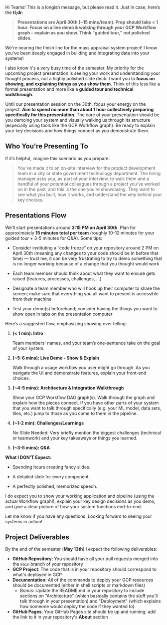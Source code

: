 Hi Teams! This is a longish message, but please read it. Just in case, here’s the **tl;dr**:

> **Presentations are April 30th (~15 mins/team). Prep should take < 1 hour. Focus on a live demo & walking through your GCP Workflow graph – explain as you show. Think "guided tour," not polished slides.**

We're nearing the finish line for the mass appraisal system project! I know you've been deeply engaged in building and integrating data into your systems!

I also know it's a very busy time of the semester. My priority for the upcoming project presentation is seeing your work and understanding your thought process, not a highly polished slide deck. I want you to **focus on showing, and explaining things as you show them**. Think of this less like a formal presentation and more like a **guided tour and technical walkthrough**.

Until our presentation session on the 30th, focus your energy on the project. **Aim to spend no more than about 1 hour collectively preparing specifically for this presentation**. The core of your presentation should be you demoing your system and visually walking us through its structure (especially using tools like the GCP Workflow graph). Be ready to explain your key decisions and how things connect as you demonstrate them.

## Who You're Presenting To

If it’s helpful, imagine this scenario as you prepare:

> You’ve made it to an on-site interview for the product development team in a city or state government technology department. The hiring manager asks you, as part of your interview, to walk them and a handful of your potential colleagues through a project you’ve worked on in the past, and this is the one you’re showcasing. They want to see what you built, how it works, and understand the why behind your key choices.

## Presentations Flow

We’ll start presentations around **3:15 PM on April 30th**. Plan for approximately **15 minutes total per team** (roughly 10-12 minutes for your guided tour + 3-5 minutes for Q&A). Some tips:

  * Consider instituting a “code freeze” on your repository around 2 PM on April 30th (meaning any changes to your code should be in before that time) — trust me, it can be very frustrating to try to demo something that is no longer working because of a change that you thought would work

  * Each team member should think about what they want to ensure gets raised (features, processes, challenges, …)

  * Designate a team member who will hook up their computer to share the screen; make sure that everything you all want to present is accessible from their machine

  * Test your demo(s) beforehand; consider having the things you want to show open in tabs on the presentation computer

Here’s a suggested flow, emphasizing showing over telling:

  1. **(< 1 min): Intro**

      Team members' names, and your team’s one-sentence take on the goal of your system.

  2. **(~5-6 mins): Live Demo - Show & Explain**

      Walk through a usage workflow you user might go through. As you navigate the UI and demonstrate features, explain your front-end choices.

  3. **(~4-5 mins): Architecture & Integration Walkthrough**

      Show your GCP Workflow DAG graph(s). Walk through the graph and explain how the pieces connect. If you have other parts of your system that you want to talk through specifically (e.g. your ML model, data sets, tiles, etc.) jump to those as you come to them in the pipeline.

  4. **(~1-2 min): Challenges/Learnings**

      No Slide Needed: Very briefly mention the biggest challenges (technical or teamwork) and your key takeaways or things you learned.

  5. **(~3-5 mins): Q&A**

**What I DON'T Expect:**

  * Spending hours creating fancy slides.

  * A detailed slide for every component.

  * A perfectly polished, memorized speech.

I do expect you to show your working application and pipeline (using the actual Workflow graph!), explain your key design decisions as you demo, and give a clear picture of how your system functions end-to-end.

Let me know if you have any questions. Looking forward to seeing your systems in action!

## Project Deliverables

By the end of the semester (**May 13th**) I expect the following deliverables:

  * **GitHub Repository**: You should have all your pull requests merged into the `main` branch of your repository
  * **GCP Project**: The code that is in your repository should correspond to what's deployed in GCP
  * **Documentation**: All of the commands to deploy your GCP resources should be documented (either in shell scripts or markdown files)
    * _Bonus_: Update the README.md in your repository to include sections on "Architecture" (which basically contains the stuff you'll talk through in your presentation) and "Deployment" (which explains how someone would deploy the code if they wanted to).
  * **GitHub Pages**: Your GitHub Pages site should be up and running; add the link to it in your repository's **About** section